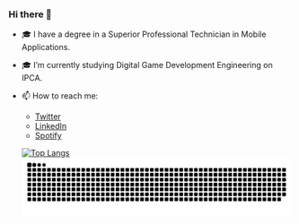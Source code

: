 ### Hi there 👋</p>
- 🎓 I have a degree in a Superior Professional Technician in Mobile Applications. </p>
- 🎓 I’m currently studying Digital Game Development Engineering on IPCA.
- 📫 How to reach me:
  - [Twitter](https://twitter.com/saraivinha98)
  - [LinkedIn](https://www.linkedin.com/in/jo%C3%A3o-saraiva-5103721b9/)
  - [Spotify](https://open.spotify.com/user/8ngie0ifsccfqgl99uw5q6mzg)

  [![Top Langs](https://github-readme-stats.vercel.app/api/top-langs/?username=Saraiv&layout=compact)](https://github.com/Saraiv/github-readme-stats)
  ![Snake animation](https://github.com/Saraiv/Saraiv/blob/output/github-contribution-grid-snake.svg)
